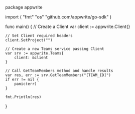 package appwrite

import (
    "fmt"
    "os"
    "github.com/appwrite/go-sdk"
)

func main() {
    // Create a Client
    var client := appwrite.Client{}

    // Set Client required headers
    client.SetProject("")

    // Create a new Teams service passing Client
    var srv := appwrite.Teams{
        client: &client
    }

    // Call GetTeamMembers method and handle results
    var res, err := srv.GetTeamMembers("[TEAM_ID]")
    if err != nil {
        panic(err)
    }

    fmt.Println(res)
}